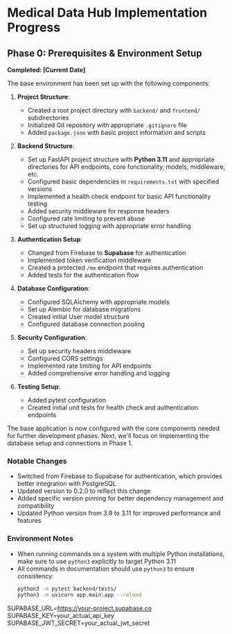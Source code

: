 # Medical Data Hub Implementation Progress

## Phase 0: Prerequisites & Environment Setup

**Completed: [Current Date]**

The base environment has been set up with the following components:

1. **Project Structure**:
   - Created a root project directory with `backend/` and `frontend/` subdirectories
   - Initialized Git repository with appropriate `.gitignore` file
   - Added `package.json` with basic project information and scripts

2. **Backend Structure**:
   - Set up FastAPI project structure with **Python 3.11** and appropriate directories for API endpoints, core functionality, models, middleware, etc.
   - Configured basic dependencies in `requirements.txt` with specified versions
   - Implemented a health check endpoint for basic API functionality testing
   - Added security middleware for response headers
   - Configured rate limiting to prevent abuse
   - Set up structured logging with appropriate error handling

3. **Authentication Setup**:
   - Changed from Firebase to **Supabase** for authentication
   - Implemented token verification middleware
   - Created a protected `/me` endpoint that requires authentication
   - Added tests for the authentication flow

4. **Database Configuration**:
   - Configured SQLAlchemy with appropriate models
   - Set up Alembic for database migrations
   - Created initial User model structure
   - Configured database connection pooling

5. **Security Configuration**:
   - Set up security headers middleware
   - Configured CORS settings
   - Implemented rate limiting for API endpoints
   - Added comprehensive error handling and logging

6. **Testing Setup**:
   - Added pytest configuration
   - Created initial unit tests for health check and authentication endpoints

The base application is now configured with the core components needed for further development phases. Next, we'll focus on implementing the database setup and connections in Phase 1.

### Notable Changes

- Switched from Firebase to Supabase for authentication, which provides better integration with PostgreSQL
- Updated version to 0.2.0 to reflect this change
- Added specific version pinning for better dependency management and compatibility
- Updated Python version from 3.9 to 3.11 for improved performance and features

### Environment Notes

- When running commands on a system with multiple Python installations, make sure to use `python3` explicitly to target Python 3.11
- All commands in documentation should use `python3` to ensure consistency:
  ```bash
  python3 -m pytest backend/tests/
  python3 -m uvicorn app.main:app --reload
  ```

SUPABASE_URL=https://your-project.supabase.co
SUPABASE_KEY=your_actual_api_key
SUPABASE_JWT_SECRET=your_actual_jwt_secret
